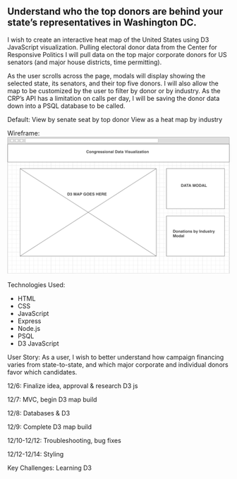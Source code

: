 ## Understand who the top donors are behind your state’s representatives in Washington DC.

I wish to create an interactive heat map of the United States using D3 JavaScript visualization. Pulling electoral donor data from the Center for Responsive Politics I will pull data on the top major corporate donors for US senators (and major house districts, time permitting).

As the user scrolls across the page, modals will display showing the selected state, its senators, and their top five donors. I will also allow the map to be customized by the user to filter by donor or by industry. As the CRP’s API has a limitation on calls per day, I will be saving the donor data down into a PSQL database to be called.

Default:
View by senate seat by top donor
View as a heat map by industry

Wireframe:
![alt text](resources/final_wireframe.png "Wireframe")


Technologies Used:
* HTML
* CSS
* JavaScript
* Express
* Node.js
* PSQL
* D3 JavaScript

User Story:
As a user, I wish to better understand how campaign financing varies from state-to-state, and which major corporate and individual donors favor which candidates.

12/6: Finalize idea, approval & research D3 js

12/7: MVC, begin D3 map build

12/8: Databases & D3

12/9: Complete D3 map build

12/10-12/12: Troubleshooting, bug fixes

12/12-12/14: Styling

Key Challenges:
Learning D3
